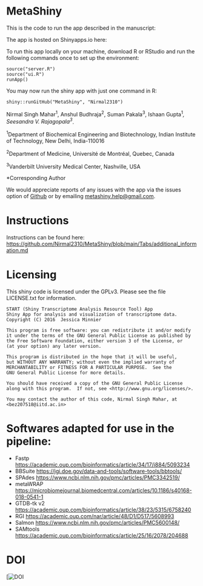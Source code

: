 # MetaShiny

This is the code to run the app described in the manuscript: 

The app is hosted on Shinyapps.io here:

To run this app locally on your machine, download R or RStudio and run the following commands once to set up the environment:
```
source("server.R")
source("ui.R")
runApp()
```
You may now run the shiny app with just one command in R:

```
shiny::runGitHub("MetaShiny", "Nirmal2310")
```

Nirmal Singh Mahar<sup>1</sup>, Anshul Budhraja<sup>2</sup>, Suman Pakala<sup>3</sup>, Ishaan Gupta<sup>1</sup>*, Seesandra V. Rajagopala<sup>3</sup>*.

<sup>1</sup>Department of Biochemical Engineering and Biotechnology, Indian Institute of Technology, New Delhi, India-110016

<sup>2</sup>Department of Medicine, Université de Montréal, Quebec, Canada

<sup>3</sup>Vanderbilt University Medical Center, Nashville, USA

*Corresponding Author

We would appreciate reports of any issues with the app via the issues option of 
[Github](https://github.com/Nirmal2310/MetaShiny) or by emailing metashiny.help@gmail.com.

# Instructions

Instructions can be found here: <https://github.com/Nirmal2310/MetaShiny/blob/main/Tabs/additional_information.md> 

# Licensing

This shiny code is licensed under the GPLv3. Please see the file LICENSE.txt for
information.

    START (Shiny Transcriptome Analysis Resource Tool) App
    Shiny App for analysis and visualization of transcriptome data.
    Copyright (C) 2016  Jessica Minnier

    This program is free software: you can redistribute it and/or modify
    it under the terms of the GNU General Public License as published by
    the Free Software Foundation, either version 3 of the License, or
    (at your option) any later version.

    This program is distributed in the hope that it will be useful,
    but WITHOUT ANY WARRANTY; without even the implied warranty of
    MERCHANTABILITY or FITNESS FOR A PARTICULAR PURPOSE.  See the
    GNU General Public License for more details.

    You should have received a copy of the GNU General Public License
    along with this program.  If not, see <http://www.gnu.org/licenses/>.

    You may contact the author of this code, Nirmal Singh Mahar, at <bez207518@iitd.ac.in>
    
# Softwares adapted for use in the pipeline:

- Fastp <https://academic.oup.com/bioinformatics/article/34/17/i884/5093234>
- BBSuite <https://jgi.doe.gov/data-and-tools/software-tools/bbtools/>
- SPAdes <https://www.ncbi.nlm.nih.gov/pmc/articles/PMC3342519/>
- metaWRAP <https://microbiomejournal.biomedcentral.com/articles/10.1186/s40168-018-0541-1>
- GTDB-tk v2 <https://academic.oup.com/bioinformatics/article/38/23/5315/6758240>
- RGI <https://academic.oup.com/nar/article/48/D1/D517/5608993>
- Salmon <https://www.ncbi.nlm.nih.gov/pmc/articles/PMC5600148/>
- SAMtools <https://academic.oup.com/bioinformatics/article/25/16/2078/204688>

# DOI

[![DOI]()
